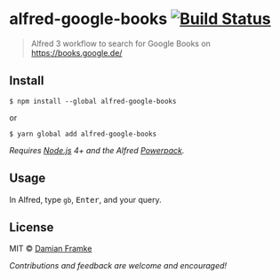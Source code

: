 # alfred-google-books [![Build Status](https://travis-ci.org/dameck/alfred-google-books.svg?branch=master)](https://travis-ci.org/dameck/alfred-google-books)

> Alfred 3 workflow to search for Google Books on https://books.google.de/


## Install

```
$ npm install --global alfred-google-books
```
or
```
$ yarn global add alfred-google-books
```

*Requires [Node.js](https://nodejs.org) 4+ and the Alfred [Powerpack](https://www.alfredapp.com/powerpack/).*


## Usage

In Alfred, type `gb`, <kbd>Enter</kbd>, and your query.

## License

MIT © [Damian Framke](http://www.bytesolutions.de)

*Contributions and feedback are welcome and encouraged!*

